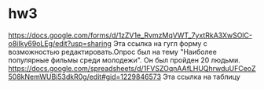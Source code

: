  # hw3
https://docs.google.com/forms/d/1zZV1e_RvmzMqVWT_7yxtRkA3XwSOlC-o8iIky69oLEg/edit?usp=sharing
Эта ссылка на гугл форму с возможностью редактировать.Опрос был на тему "Наиболее популярные фильмы среди молодежи". Он был пройден 20 людьми.
https://docs.google.com/spreadsheets/d/1FVSZOqnAAfLHUQhrwduUFCeoZ508kNemWUBi53dkR0g/edit#gid=1229846573 Эта ссылка на таблицу

